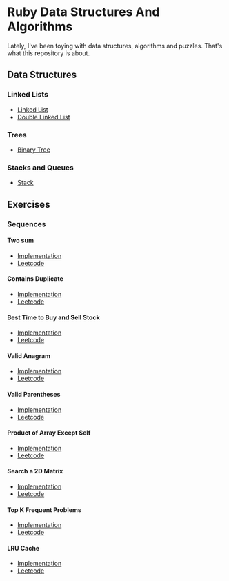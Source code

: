 # Ruby Data Structures And Algorithms

Lately, I've been toying with data structures, algorithms and puzzles. That's what this repository is about.

## Data Structures

### Linked Lists
* [Linked List][20]
* [Double Linked List][21]

### Trees
* [Binary Tree][22]

### Stacks and Queues
* [Stack][23]

## Exercises

### Sequences

#### Two sum
* [Implementation][1]
* [Leetcode][2]

#### Contains Duplicate
* [Implementation][3]
* [Leetcode][4]

#### Best Time to Buy and Sell Stock
* [Implementation][5]
* [Leetcode][6]

#### Valid Anagram
* [Implementation][7]
* [Leetcode][8]

#### Valid Parentheses
* [Implementation][9]
* [Leetcode][10]

#### Product of Array Except Self
* [Implementation][11]
* [Leetcode][12]

#### Search a 2D Matrix
* [Implementation][13]
* [Leetcode][14]

#### Top K Frequent Problems
* [Implementation][15]
* [Leetcode][16]

#### LRU Cache
* [Implementation][17]
* [Leetcode][18]

[1]: lib/dsa/exercises/two_sum_problem.rb
[2]: https://leetcode.com/problems/two-sum/
[3]: lib/dsa/exercises/contains_duplicate.rb
[4]: https://leetcode.com/problems/contains-duplicate/
[5]: lib/dsa/exercises/best_time_to_buy_and_sell_stock.rb
[6]: https://leetcode.com/problems/best-time-to-buy-and-sell-stock/
[7]: lib/dsa/exercises/valid_anagram.rb
[8]: https://leetcode.com/problems/valid-anagram/
[9]: lib/dsa/exercises/valid_parentheses.rb
[10]: https://leetcode.com/problems/valid-parentheses/
[11]: lib/dsa/exercises/product_of_array_except_self.rb
[12]: https://leetcode.com/problems/product-of-array-except-self/
[13]: lib/dsa/exercises/search_2d_matrix.rb
[14]: https://leetcode.com/problems/search-a-2d-matrix/
[15]: lib/dsa/exercises/top_k_frequent_words.rb
[16]: https://leetcode.com/problems/top-k-frequent-words/
[17]: lib/dsa/exercises/lru_cache.rb
[18]: https://leetcode.com/problems/lru-cache/
[20]: lib/dsa/linked_list.rb
[21]: lib/dsa/double_linked_list.rb
[22]: lib/dsa/binary_tree.rb
[23]: lib/dsa/stack.rb
